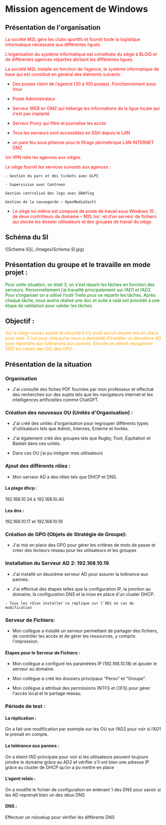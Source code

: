 # Mission agencement de Windows

## Présentation de l'organisation

<span style="color:red"> La société M2L gère les clubs sportifs et fournit toute la logistique informatique nécessaire aux différentes ligues.</span>

<span style="color:red">L’organisation du système informatique est constituée du siège à BLOIS et de différentes agences réparties abritant les différentes ligues.</span> 

<span style="color:red">La société M2L installe en fonction de l’agence, le système informatique de base qui est constitué en général des éléments suivants :</span>

	
- <span style="color:red">Des postes client de l’agence (30 à 100 postes). Fonctionnement sous linux </span>

- <span style="color:red">Poste Administrateur </span>

- <span style="color:red">Serveur WEB en DMZ qui héberge les informations de la ligue locale qui n’est pas implanté </span>

- <span style="color:red">Serveur Proxy qui filtre et journalise les accès </span>

- <span style="color:red">Tous les serveurs sont accessibles en SSH depuis le LAN </span>

- <span style="color:red">un pare feu sous pfsense pour le filrage périmétrique LAN INTERNET DMZ </span>


<span style="color:red">Un VPN relie les agences aux sièges.</span>

	 
<span style="color:red">Le siège fournit les services suivants aux agences :</span>

	- Gestion du parc et des tickets avec GLPI 

	- Supervision avec Centreon 

	Gestion centralisé des logs avec GRAYlog 

	Gestion de la sauvegarde – OpenMediaVault  



- <span style="color:red">Le siège lui-même est composé de poste de travail sous Windows 10 , de deux contrôleurs de domaine – M2L.loc -et d’un serveur de fichiers qui stocke les dossier utilisateurs et des groupes de travail du siège.</span>

## Schéma du SI 

![Schema Si](../images/Schema SI.jpg)
 
## Présentation du groupe et le travaille en mode projet  :  

<span style="color:green">Pour cette situation, on était 3, on s'est réparti les tâches en fonction des serveurs. Personnellement j’ai travaillé principalement sur l’AD1 et l’AD2. Pour s’organiser on a utilisé l’outil Trello pour se répartir les tâches. Après chaque tâche, nous avons réalisé une doc et suite à cela ont procédé à une étape de validation pour valider les tâches.</span>

 

## Objectif : 

<span style="color:orange">Sur le siège niveau sureté et sécurité il n’y avait aucun moyen mis en place pour cela. C’est pour cela qu’on nous a demandé d’installer un deuxième AD pour répondre aux tolérances aux pannes. Ensuite on devait réorganiser l’AD1 en créant des OU, des GPO.</span>

## Présentation de la situation 

### Organisation 

   - J'ai consulté des fiches PDF fournies par mon professeur et effectué des recherches sur des sujets tels que les navigateurs internet et les intelligences artificielles comme ChatGPT. 

 

### Création des nouveaux OU (Unités d'Organisation) : 

   - J'ai créé des unités d'organisation pour regrouper différents types d'utilisateurs tels que Admin, Internes, Externe et Invités. 

   - J'ai également créé des groupes tels que Rugby, Foot, Équitation et Basket dans ces unités. 

   - Dans ces OU j’ai pu intégrer mes utilisateurs  

 

### Ajout des différents rôles : 

   - Mon serveur AD a des rôles tels que DHCP et DNS. 

 

#### La plage dhcp :  

 

192.168.10.34 à 192.168.10.40 

 

#### Les dns :  

 

192.168.10.17 et 192.168.10.19 


### Création de GPO (Objets de Stratégie de Groupe): 

   - J'ai mis en place des GPO pour gérer les critères de mots de passe et créer des lecteurs réseau pour les utilisateurs et les groupes 

 

### Installation du Serveur AD 2: 192.168.10.19 

   - J'ai installé un deuxième serveur AD pour assurer la tolérance aux pannes. 

   - J'ai effectué des étapes telles que la configuration IP, la jonction au domaine, la configuration DNS et la mise en place d'un cluster DHCP. 

    - Tous les rôles installer ce réplique sur l’AD1 en cas de modification  

 

### Serveur de Fichiers: 

   - Mon collègue a installé un serveur permettant de partager des fichiers, de contrôler les accès et de gérer les ressources, y compris l'impression. 

 

#### Étapes pour le Serveur de Fichiers : 

   - Mon collègue a configuré les paramètres IP (192.168.10.18) et ajouter le serveur au domaine. 

   - Mon collègue a créé les dossiers principaux "Perso" et "Groupe". 

   - Mon collègue a attribué des permissions (NTFS et CIFS) pour gérer l'accès local et le partage réseau. 

 

### Période de test :  

#### La réplication :   

On a fait une modification par exemple sur les OU sur l’AD2 pour voir si l’AD1 le prenait en compte. 


#### La tolérance aux pannes :  

On a éteint l’AD principale pour voir si les utilisateurs peuvent toujours joindre le domaine grâce au AD2 et vérifier s'il ont bien une adresse IP grâce au cluster de DHCP qu’on a pu mettre en place  


#### L’agent relais : 

On a modifié le fichier de configuration en enlevant 1 des DNS pour savoir si les AD reprenait bien un des deux DNS 


#### DNS :

Effectuer un nslookup  pour vérifier les différents DNS 



